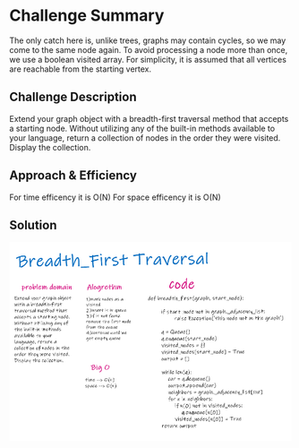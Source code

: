 # Challenge Summary

The only catch here is, unlike trees, graphs may contain cycles, so we may come to the same node again. To avoid processing a node more than once, we use a boolean visited array. For simplicity, it is assumed that all vertices are reachable from the starting vertex.

## Challenge Description

Extend your graph object with a breadth-first traversal method that accepts a starting node. Without utilizing any of the built-in methods available to your language, return a collection of nodes in the order they were visited. Display the collection.

## Approach & Efficiency

For time efficency it is O(N)
For space efficency it is O(N)

## Solution
![breadth_first_graph](../../../assets/breadth_first_graph.png)